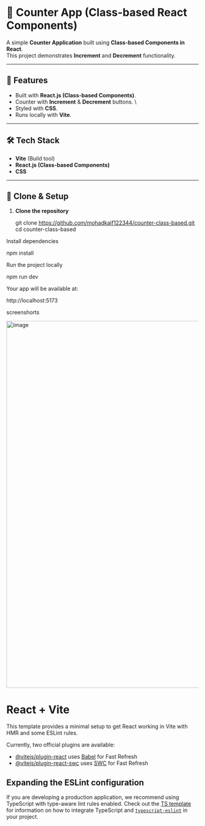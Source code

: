 # 🔢 Counter App (Class-based React Components)

A simple **Counter Application** built using **Class-based Components in React**.  
This project demonstrates **Increment** and **Decrement** functionality.

---

## 🚀 Features
- Built with **React.js (Class-based Components)**.
- Counter with **Increment** & **Decrement** buttons.
\
- Styled with **CSS**.
- Runs locally with **Vite**.

---

## 🛠️ Tech Stack
- **Vite** (Build tool)
- **React.js (Class-based Components)**
- **CSS**

---

## 📂 Clone & Setup

1. **Clone the repository**
   
   git clone https://github.com/mohadkaif122344/counter-class-based.git
   cd counter-class-based

Install dependencies

npm install


Run the project locally

npm run dev


Your app will be available at:

http://localhost:5173

screenshorts

<img width="1880" height="959" alt="image" src="https://github.com/user-attachments/assets/050f8e7c-0f47-4bd2-b5da-e1b042efe8d3" />







# React + Vite

This template provides a minimal setup to get React working in Vite with HMR and some ESLint rules.

Currently, two official plugins are available:

- [@vitejs/plugin-react](https://github.com/vitejs/vite-plugin-react/blob/main/packages/plugin-react) uses [Babel](https://babeljs.io/) for Fast Refresh
- [@vitejs/plugin-react-swc](https://github.com/vitejs/vite-plugin-react/blob/main/packages/plugin-react-swc) uses [SWC](https://swc.rs/) for Fast Refresh

## Expanding the ESLint configuration

If you are developing a production application, we recommend using TypeScript with type-aware lint rules enabled. Check out the [TS template](https://github.com/vitejs/vite/tree/main/packages/create-vite/template-react-ts) for information on how to integrate TypeScript and [`typescript-eslint`](https://typescript-eslint.io) in your project.
